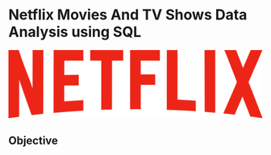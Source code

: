 # Netflix Movies And TV Shows Data Analysis using SQL


![Netflix Logo](https://github.com/arshitsharmaa/netflix_sql_project/blob/main/netflix-seeklogo.png)

## Objective
